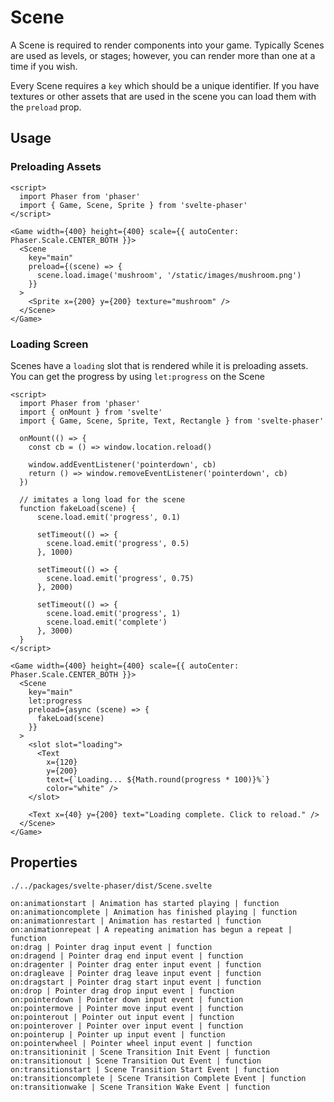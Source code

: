 # Scene

A Scene is required to render components into your game. Typically Scenes are used as levels, or stages; however,
you can render more than one at a time if you wish.

Every Scene requires a `key` which should be a unique identifier. If you have textures or other assets that are used in the scene
you can load them with the `preload` prop.

## Usage

### Preloading Assets

```example
<script>
  import Phaser from 'phaser'
  import { Game, Scene, Sprite } from 'svelte-phaser'
</script>

<Game width={400} height={400} scale={{ autoCenter: Phaser.Scale.CENTER_BOTH }}>
  <Scene
    key="main"
    preload={(scene) => {
      scene.load.image('mushroom', '/static/images/mushroom.png')
    }}
  >
    <Sprite x={200} y={200} texture="mushroom" />
  </Scene>
</Game>
```

### Loading Screen

Scenes have a `loading` slot that is rendered while it is preloading assets. You can get the progress
by using `let:progress` on the Scene

```example
<script>
  import Phaser from 'phaser'
  import { onMount } from 'svelte'
  import { Game, Scene, Sprite, Text, Rectangle } from 'svelte-phaser'

  onMount(() => {
    const cb = () => window.location.reload()

    window.addEventListener('pointerdown', cb)
    return () => window.removeEventListener('pointerdown', cb)
  })

  // imitates a long load for the scene
  function fakeLoad(scene) {
      scene.load.emit('progress', 0.1)

      setTimeout(() => {
        scene.load.emit('progress', 0.5)
      }, 1000)

      setTimeout(() => {
        scene.load.emit('progress', 0.75)
      }, 2000)

      setTimeout(() => {
        scene.load.emit('progress', 1)
        scene.load.emit('complete')
      }, 3000)
  }
</script>

<Game width={400} height={400} scale={{ autoCenter: Phaser.Scale.CENTER_BOTH }}>
  <Scene
    key="main"
    let:progress
    preload={async (scene) => {
      fakeLoad(scene)
    }}
  >
    <slot slot="loading">
      <Text
        x={120}
        y={200}
        text={`Loading... ${Math.round(progress * 100)}%`}
        color="white" />
    </slot>

    <Text x={40} y={200} text="Loading complete. Click to reload." />
  </Scene>
</Game>
```

## Properties

```properties
./../packages/svelte-phaser/dist/Scene.svelte
```

```properties
on:animationstart | Animation has started playing | function
on:animationcomplete | Animation has finished playing | function
on:animationrestart | Animation has restarted | function
on:animationrepeat | A repeating animation has begun a repeat | function
on:drag | Pointer drag input event | function
on:dragend | Pointer drag end input event | function
on:dragenter | Pointer drag enter input event | function
on:dragleave | Pointer drag leave input event | function
on:dragstart | Pointer drag start input event | function
on:drop | Pointer drag drop input event | function
on:pointerdown | Pointer down input event | function
on:pointermove | Pointer move input event | function
on:pointerout | Pointer out input event | function
on:pointerover | Pointer over input event | function
on:pointerup | Pointer up input event | function
on:pointerwheel | Pointer wheel input event | function
on:transitioninit | Scene Transition Init Event | function
on:transitionout | Scene Transition Out Event | function
on:transitionstart | Scene Transition Start Event | function
on:transitioncomplete | Scene Transition Complete Event | function
on:transitionwake | Scene Transition Wake Event | function
```
